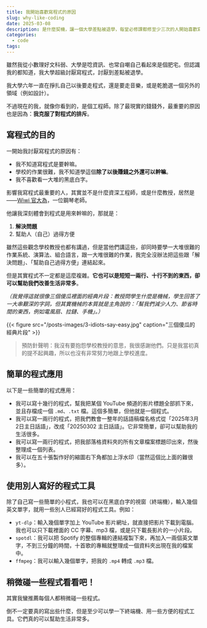 ```yaml
---
title: 我開始喜歡寫程式的原因
slug: why-like-coding
date: 2025-03-08
description: 是什麼契機，讓一個大學差點被退學，每堂必修課都修至少三次的人開始喜歡寫程式？
categories:
  - code
tags:
---
```


雖然我從小數理好文科弱、大學是唸資訊、也常自嘲自己看起來是個肥宅。但認識我的都知道，我大學超級討厭寫程式，討厭到差點被退學。

我大學六年一直在掙扎自己以後要走程式，還是要走音樂，或是乾脆選一個另外的領域（例如設計）。

不過現在的我，就像你看到的，是個工程師。除了最現實的錢錢外，最重要的原因也是因為：**我克服了對程式的排斥**。

## 寫程式的目的

一開始我討厭寫程式的原因有：

- 我不知道寫程式是要幹嘛。
- 學校的作業很難，我不知道學這個**除了以後賺錢之外還可以幹嘛**。
- 我不喜歡看一大堆的黑底白字。

影響我寫程式最重要的人，其實並不是什麼資深工程師，或是什麼教授，居然是——[Wiwi 官大為](https://wiwi.video/c/nicecode/videos)，一位鋼琴老師。

他讓我深刻體會到程式是用來幹嘛的，那就是：

1. **解決問題**
2. 幫助人（自己）過得方便

雖然這些觀念學校教授也都有講過，但是當他們講這些，卻同時要學一大堆很難的作業系統、演算法、組合語言，跟一大堆很難的作業，我完全沒辦法把這些跟「解決問題」、「幫助自己過得方便」連結起來。

但是其實程式不一定都是這麼複雜。**它也可以是短短一兩行、十行不到的東西，卻可以幫助我們改善生活非常多**。

_（我覺得這就很像三個傻瓜裡面的經典片段：教授問學生什麼是機械，學生回答了一大串艱深的字詞，但其實機械的本質就是主角說的：「幫我們減少人力、節省時間的東西，例如電風扇、拉鏈、手機」。）_

{{< figure src="/posts-images/3-idiots-say-easy.jpg" caption="三個傻瓜的經典片段" >}}

> 預防針聲明：我沒有要抱怨學校教授的意思，我很感謝他們。只是我當初真的提不起興趣，所以也沒有非常努力地跟上學校進度。

## 簡單的程式應用

以下是一些簡單的程式應用：

- 我可以寫十幾行的程式，幫我把某個 YouTube 頻道的影片標題全部抓下來，並且存檔成一個 `.md`、`.txt` 檔。這個多簡單，但他就是一個程式。
- 我可以寫一兩行的程式，把我們教會一整年的話語稿檔名格式從「2025年3月2日主日話語」，改成「20250302 主日話語」。它非常簡單，卻可以幫助我的生活很多。
- 我可以寫一兩行的程式，把我部落格資料夾的所有文章檔案標題印出來，然後整理成一個列表。
- 我可以在五十張製作好的縮圖右下角都加上浮水印（當然這個比上面的難很多）。

## 使用別人寫好的程式工具

除了自己寫一些簡單的小程式，我也可以在黑底白字的視窗（終端機），輸入幾個英文單字，就用一些別人已經寫好的程式工具。例如：

- `yt-dlp`：輸入幾個單字加上 YouTube 影片網址，就直接把影片下載到電腦。我也可以只下載裡面的 CC 字幕、mp3 檔，或是只下載長影片的一小片段。
- `spotdl`：我可以把 Spotify 的整個專輯的連結複製下來，再加入一兩個英文單字，不到三分鐘的時間，十首歌的專輯就整理成一個資料夾出現在我的檔案中。
- `ffmpeg`：我可以輸入幾個單字，把我的 `.mp4` 轉成 `.mp3` 檔。

## 稍微碰一些程式看看吧！

其實我蠻推薦每個人都稍微碰一些程式。

倒不一定要真的寫出些什麼，但是至少可以學一下終端機、用一些方便的程式工具。它們真的可以幫助生活非常多。
